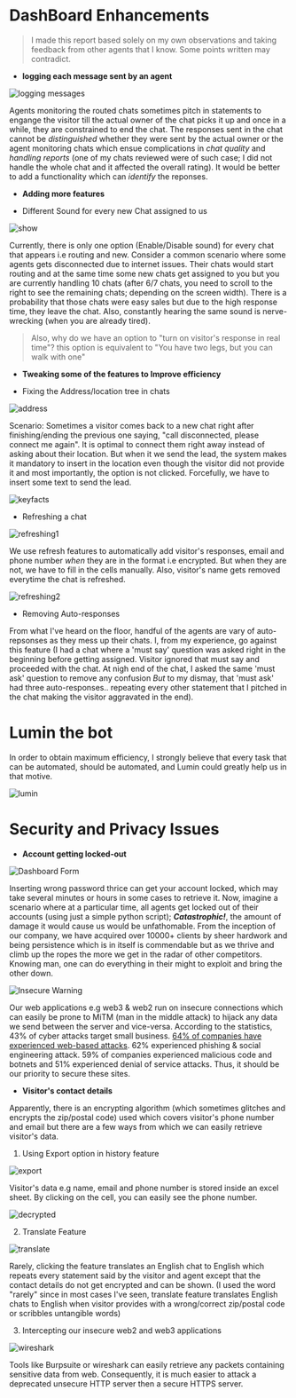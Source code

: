 






# DashBoard Enhancements
> I made this report based solely on my own observations and taking feedback from other agents that I know. Some points written may contradict.

- **logging each message sent by an agent**


![logging messages](/images/loggingmessages.png)

Agents monitoring the routed chats sometimes pitch in statements to engange the visitor till the actual owner of the chat picks it up and once in a while, they are constrained to end the chat. The responses sent in the chat cannot be _distinguished_ whether they were sent by the actual owner or the agent monitoring chats which ensue complications in _chat quality_ and _handling reports_ (one of my chats reviewed were of such case; I did not handle the whole chat and it affected the overall rating). It would be better to add a functionality which can _identify_ the reponses.


- **Adding more features**

* Different Sound for every new Chat assigned to us

![show](/images/showvisitorresponseinrealtime.png)

Currently, there is only one option (Enable/Disable sound) for every chat that appears i.e routing and new. Consider a common scenario where some agents gets disconnected due to internet issues. Their chats would start routing and at the same time some new chats get assigned to you but you are currently handling 10 chats (after 6/7 chats, you need to scroll to the right to see the remaining chats; depending on the screen width). There is a probability that those chats were easy sales but due to the high response time, they leave the chat. Also, constantly hearing the same sound is nerve-wrecking (when you are already tired).

> Also, why do we have an option to "turn on visitor's response in real time"? this option is equivalent to "You have two legs, but you can walk with one"

- **Tweaking some of the features to Improve efficiency**

* Fixing the Address/location tree in chats 

![address](/images/addresslocationnull.PNG)

Scenario: Sometimes a visitor comes back to a new chat right after finishing/ending the previous one saying, "call disconnected, please connect me again". It is optimal to connect them right away instead of asking about their location. But when it we send the lead, the system makes it mandatory to insert in the location even though the visitor did not provide it and most importantly, the option is not clicked. Forcefully, we have to insert some text to send the lead.

![keyfacts](/images/keys.PNG)

* Refreshing a chat

![refreshing1](/images/refreshingachatp1.PNG)


We use refresh features to automatically add visitor's responses, email and phone number _when_ they are in the format i.e encrypted. But when they are not, we have to fill in the cells manually. Also, visitor's name gets removed everytime the chat is refreshed. 


![refreshing2](/images/refreshingachatp2.PNG)

* Removing Auto-responses

From what I've heard on the floor, handful of the agents are vary of auto-repsonses as they mess up their chats. I, from my experience, go against this feature (I had a chat where a 'must say' question was asked right in the beginning before getting assigned. Visitor ignored that must say and proceeded with the chat. At nigh end of the chat, I asked the same 'must ask' question to remove any confusion _But_ to my dismay, that 'must ask' had three auto-responses.. repeating every other statement that I pitched in the chat making the visitor aggravated in the end).

# Lumin the bot

In order to obtain maximum efficiency, I strongly believe that every task that can be automated, should be automated, and Lumin could greatly help us in that motive.

![lumin](/images/LUMIN.png)


# Security and Privacy Issues

- **Account getting locked-out**

![Dashboard Form](/images/loginform.png)

Inserting wrong password thrice can get your account locked, which may take several minutes or hours in some cases to retrieve it. Now, imagine a scenario where at a particular time, all agents get locked out of their accounts (using just a simple python script); **_Catastrophic!_**, the amount of damage it would cause us would be unfathomable.
From the inception of our company, we have acquired over 10000+ clients by sheer hardwork and being persistence which is in itself is commendable but as we thrive and climb up the ropes the more we get in the radar of other competitors. Knowing man, one can do everything in their might to exploit and bring the other down.

![Insecure Warning](/images/warning.png)

Our web applications e.g web3 & web2 run on insecure connections which can easily be prone to MiTM (man in the middle attack) to hijack any data we send between the server and vice-versa. 
According to the statistics, 43% of cyber attacks target small business. [64% of companies have experienced web-based attacks](https://www.fundera.com/resources/small-business-cyber-security-statistics). 62% experienced phishing & social engineering attack. 59% of companies experienced malicious code and botnets and 51% experienced denial of service attacks. Thus, it should be our priority to secure these sites.

- **Visitor's contact details**

Apparently, there is an encrypting algorithm (which sometimes glitches and encrypts the zip/postal code) used which covers visitor's phone number and email but there are a few ways from which we can easily retrieve visitor's data.
1. Using Export option in history feature

![export](/images/exportdata.PNG)

Visitor's data e.g name, email and phone number is stored inside an excel sheet. By clicking on the cell, you can easily see the phone number.

![decrypted](/images/decrypteddata.PNG)

2. Translate Feature

![translate](/images/translate.png)

Rarely, clicking the feature translates an English chat to English which repeats every statement said by the visitor and agent except that the contact details do not get encrypted and can be shown. (I used the word "rarely" since in most cases I've seen, translate feature translates English chats to English when visitor provides with a wrong/correct zip/postal code or scribbles untangible words)

3. Intercepting our insecure web2 and web3 applications

![wireshark](/images/wireshark.png)

Tools like Burpsuite or wireshark can easily retrieve any packets containing sensitive data from web. Consequently, it is much easier to attack a deprecated unsecure HTTP server then a secure HTTPS server.

